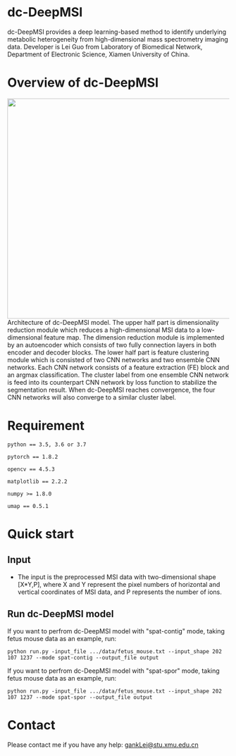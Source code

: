 # dc-DeepMSI

dc-DeepMSI provides a deep learning-based method to identify underlying metabolic heterogeneity from high-dimensional mass spectrometry imaging data. Developer is Lei Guo from Laboratory of Biomedical Network, Department of Electronic Science, Xiamen University of China.

# Overview of dc-DeepMSI

<div align=center>
<img src="https://user-images.githubusercontent.com/70273368/156913023-9654e8b0-1cb7-494f-8715-02d8d172daca.png" width="600" height="500" /><br/>
</div>
Architecture of dc-DeepMSI model. The upper half part is dimensionality reduction module which reduces a high-dimensional MSI data to a low-dimensional feature map. The dimension reduction module is implemented by an autoencoder which consists of two fully connection layers in both encoder and decoder blocks. The lower half part is feature clustering module which is consisted of two CNN networks and two ensemble CNN networks. Each CNN network consists of a feature extraction (FE) block and an argmax classification. The cluster label from one ensemble CNN network is feed into its counterpart CNN network by loss function to stabilize the segmentation result. When dc-DeepMSI reaches convergence, the four CNN networks will also converge to a similar cluster label.

# Requirement

    python == 3.5, 3.6 or 3.7
    
    pytorch == 1.8.2
    
    opencv == 4.5.3
    
    matplotlib == 2.2.2

    numpy >= 1.8.0
    
    umap == 0.5.1
    
# Quick start

## Input

 * The input is the preprocessed MSI data with two-dimensional shape [X*Y,P], where X and Y represent the pixel numbers of horizontal and vertical coordinates of MSI data, and P represents the number of ions. 

## Run dc-DeepMSI model

If you want to perfrom dc-DeepMSI model with "spat-contig" mode, taking fetus mouse data as an example, run:

```
python run.py -input_file .../data/fetus_mouse.txt --input_shape 202 107 1237 --mode spat-contig --output_file output
```

If you want to perfrom dc-DeepMSI model with "spat-spor" mode, taking fetus mouse data as an example, run:

```
python run.py -input_file .../data/fetus_mouse.txt --input_shape 202 107 1237 --mode spat-spor --output_file output
```

# Contact

Please contact me if you have any help: gankLei@stu.xmu.edu.cn
